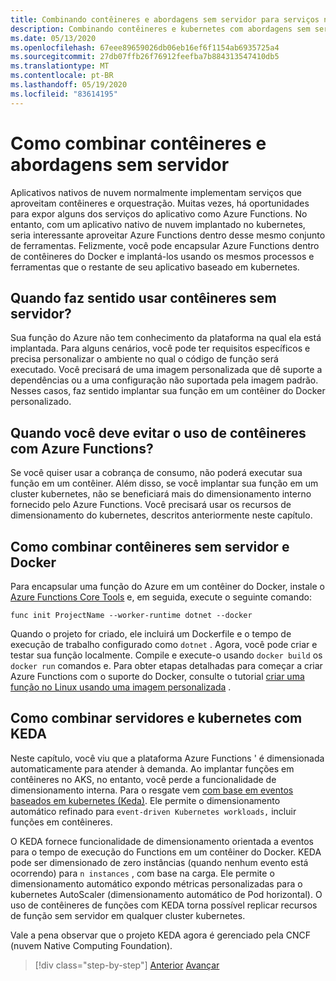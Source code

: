 ```yaml
---
title: Combinando contêineres e abordagens sem servidor para serviços nativos de nuvem
description: Combinando contêineres e kubernetes com abordagens sem servidor
ms.date: 05/13/2020
ms.openlocfilehash: 67eee89659026db06eb16ef6f1154ab6935725a4
ms.sourcegitcommit: 27db07ffb26f76912feefba7b884313547410db5
ms.translationtype: MT
ms.contentlocale: pt-BR
ms.lasthandoff: 05/19/2020
ms.locfileid: "83614195"
---
```

# <a name="combining-containers-and-serverless-approaches"></a>Como combinar contêineres e abordagens sem servidor

Aplicativos nativos de nuvem normalmente implementam serviços que aproveitam contêineres e orquestração. Muitas vezes, há oportunidades para expor alguns dos serviços do aplicativo como Azure Functions. No entanto, com um aplicativo nativo de nuvem implantado no kubernetes, seria interessante aproveitar Azure Functions dentro desse mesmo conjunto de ferramentas. Felizmente, você pode encapsular Azure Functions dentro de contêineres do Docker e implantá-los usando os mesmos processos e ferramentas que o restante de seu aplicativo baseado em kubernetes.

## <a name="when-does-it-make-sense-to-use-containers-with-serverless"></a>Quando faz sentido usar contêineres sem servidor?

Sua função do Azure não tem conhecimento da plataforma na qual ela está implantada. Para alguns cenários, você pode ter requisitos específicos e precisa personalizar o ambiente no qual o código de função será executado. Você precisará de uma imagem personalizada que dê suporte a dependências ou a uma configuração não suportada pela imagem padrão. Nesses casos, faz sentido implantar sua função em um contêiner do Docker personalizado.

## <a name="when-should-you-avoid-using-containers-with-azure-functions"></a>Quando você deve evitar o uso de contêineres com Azure Functions?

Se você quiser usar a cobrança de consumo, não poderá executar sua função em um contêiner. Além disso, se você implantar sua função em um cluster kubernetes, não se beneficiará mais do dimensionamento interno fornecido pelo Azure Functions. Você precisará usar os recursos de dimensionamento do kubernetes, descritos anteriormente neste capítulo.

## <a name="how-to-combine-serverless-and-docker-containers"></a>Como combinar contêineres sem servidor e Docker

Para encapsular uma função do Azure em um contêiner do Docker, instale o [Azure Functions Core Tools](https://github.com/Azure/azure-functions-core-tools) e, em seguida, execute o seguinte comando:

```console
func init ProjectName --worker-runtime dotnet --docker
```

Quando o projeto for criado, ele incluirá um Dockerfile e o tempo de execução de trabalho configurado como `dotnet` . Agora, você pode criar e testar sua função localmente. Compile e execute-o usando `docker build` os `docker run` comandos e. Para obter etapas detalhadas para começar a criar Azure Functions com o suporte do Docker, consulte o tutorial [criar uma função no Linux usando uma imagem personalizada](https://docs.microsoft.com/azure/azure-functions/functions-create-function-linux-custom-image) .

## <a name="how-to-combine-serverless-and-kubernetes-with-keda"></a>Como combinar servidores e kubernetes com KEDA

Neste capítulo, você viu que a plataforma Azure Functions ' é dimensionada automaticamente para atender à demanda. Ao implantar funções em contêineres no AKS, no entanto, você perde a funcionalidade de dimensionamento interna. Para o resgate vem [com base em eventos baseados em kubernetes (Keda)](https://docs.microsoft.com/azure/azure-functions/functions-kubernetes-keda). Ele permite o dimensionamento automático refinado para `event-driven Kubernetes workloads,` incluir funções em contêineres.

O KEDA fornece funcionalidade de dimensionamento orientada a eventos para o tempo de execução do Functions em um contêiner do Docker. KEDA pode ser dimensionado de zero instâncias (quando nenhum evento está ocorrendo) para `n instances` , com base na carga. Ele permite o dimensionamento automático expondo métricas personalizadas para o kubernetes AutoScaler (dimensionamento automático de Pod horizontal). O uso de contêineres de funções com KEDA torna possível replicar recursos de função sem servidor em qualquer cluster kubernetes.

Vale a pena observar que o projeto KEDA agora é gerenciado pela CNCF (nuvem Native Computing Foundation).

>[!div class="step-by-step"]
>[Anterior](leverage-serverless-functions.md) 
> [Avançar](deploy-containers-azure.md)
